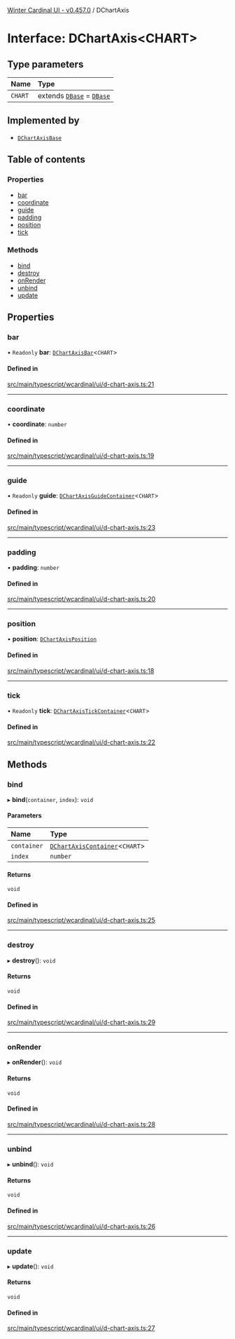 [Winter Cardinal UI - v0.457.0](../index.md) / DChartAxis

# Interface: DChartAxis\<CHART\>

## Type parameters

| Name | Type |
| :------ | :------ |
| `CHART` | extends [`DBase`](../classes/DBase.md) = [`DBase`](../classes/DBase.md) |

## Implemented by

- [`DChartAxisBase`](../classes/DChartAxisBase.md)

## Table of contents

### Properties

- [bar](DChartAxis.md#bar)
- [coordinate](DChartAxis.md#coordinate)
- [guide](DChartAxis.md#guide)
- [padding](DChartAxis.md#padding)
- [position](DChartAxis.md#position)
- [tick](DChartAxis.md#tick)

### Methods

- [bind](DChartAxis.md#bind)
- [destroy](DChartAxis.md#destroy)
- [onRender](DChartAxis.md#onrender)
- [unbind](DChartAxis.md#unbind)
- [update](DChartAxis.md#update)

## Properties

### bar

• `Readonly` **bar**: [`DChartAxisBar`](DChartAxisBar.md)\<`CHART`\>

#### Defined in

[src/main/typescript/wcardinal/ui/d-chart-axis.ts:21](https://github.com/winter-cardinal/winter-cardinal-ui/blob/v0.457.0/src/main/typescript/wcardinal/ui/d-chart-axis.ts#L21)

___

### coordinate

• **coordinate**: `number`

#### Defined in

[src/main/typescript/wcardinal/ui/d-chart-axis.ts:19](https://github.com/winter-cardinal/winter-cardinal-ui/blob/v0.457.0/src/main/typescript/wcardinal/ui/d-chart-axis.ts#L19)

___

### guide

• `Readonly` **guide**: [`DChartAxisGuideContainer`](DChartAxisGuideContainer.md)\<`CHART`\>

#### Defined in

[src/main/typescript/wcardinal/ui/d-chart-axis.ts:23](https://github.com/winter-cardinal/winter-cardinal-ui/blob/v0.457.0/src/main/typescript/wcardinal/ui/d-chart-axis.ts#L23)

___

### padding

• **padding**: `number`

#### Defined in

[src/main/typescript/wcardinal/ui/d-chart-axis.ts:20](https://github.com/winter-cardinal/winter-cardinal-ui/blob/v0.457.0/src/main/typescript/wcardinal/ui/d-chart-axis.ts#L20)

___

### position

• **position**: [`DChartAxisPosition`](../index.md#dchartaxisposition)

#### Defined in

[src/main/typescript/wcardinal/ui/d-chart-axis.ts:18](https://github.com/winter-cardinal/winter-cardinal-ui/blob/v0.457.0/src/main/typescript/wcardinal/ui/d-chart-axis.ts#L18)

___

### tick

• `Readonly` **tick**: [`DChartAxisTickContainer`](DChartAxisTickContainer.md)\<`CHART`\>

#### Defined in

[src/main/typescript/wcardinal/ui/d-chart-axis.ts:22](https://github.com/winter-cardinal/winter-cardinal-ui/blob/v0.457.0/src/main/typescript/wcardinal/ui/d-chart-axis.ts#L22)

## Methods

### bind

▸ **bind**(`container`, `index`): `void`

#### Parameters

| Name | Type |
| :------ | :------ |
| `container` | [`DChartAxisContainer`](DChartAxisContainer.md)\<`CHART`\> |
| `index` | `number` |

#### Returns

`void`

#### Defined in

[src/main/typescript/wcardinal/ui/d-chart-axis.ts:25](https://github.com/winter-cardinal/winter-cardinal-ui/blob/v0.457.0/src/main/typescript/wcardinal/ui/d-chart-axis.ts#L25)

___

### destroy

▸ **destroy**(): `void`

#### Returns

`void`

#### Defined in

[src/main/typescript/wcardinal/ui/d-chart-axis.ts:29](https://github.com/winter-cardinal/winter-cardinal-ui/blob/v0.457.0/src/main/typescript/wcardinal/ui/d-chart-axis.ts#L29)

___

### onRender

▸ **onRender**(): `void`

#### Returns

`void`

#### Defined in

[src/main/typescript/wcardinal/ui/d-chart-axis.ts:28](https://github.com/winter-cardinal/winter-cardinal-ui/blob/v0.457.0/src/main/typescript/wcardinal/ui/d-chart-axis.ts#L28)

___

### unbind

▸ **unbind**(): `void`

#### Returns

`void`

#### Defined in

[src/main/typescript/wcardinal/ui/d-chart-axis.ts:26](https://github.com/winter-cardinal/winter-cardinal-ui/blob/v0.457.0/src/main/typescript/wcardinal/ui/d-chart-axis.ts#L26)

___

### update

▸ **update**(): `void`

#### Returns

`void`

#### Defined in

[src/main/typescript/wcardinal/ui/d-chart-axis.ts:27](https://github.com/winter-cardinal/winter-cardinal-ui/blob/v0.457.0/src/main/typescript/wcardinal/ui/d-chart-axis.ts#L27)
